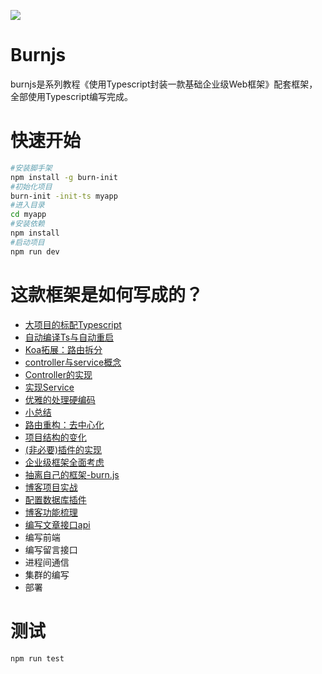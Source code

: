 ![](https://github.com/floveluy/Burnjs/blob/master/burnlogo.png)
# Burnjs
burnjs是系列教程《使用Typescript封装一款基础企业级Web框架》配套框架，全部使用Typescript编写完成。

# 快速开始
```bash
#安装脚手架
npm install -g burn-init
#初始化项目
burn-init -init-ts myapp
#进入目录
cd myapp
#安装依赖
npm install
#启动项目
npm run dev
```

# 这款框架是如何写成的？
- [大项目的标配Typescript](https://github.com/floveluy/Burnjs/blob/master/example/books/1.typescript%E7%9A%84%E5%AE%89%E8%A3%85%E4%B8%8E%E9%85%8D%E7%BD%AE.md)
- [自动编译Ts与自动重启](https://github.com/floveluy/Burnjs/blob/master/example/books/2.%E8%87%AA%E5%8A%A8%E7%BC%96%E8%AF%91ts%2B%E8%87%AA%E5%8A%A8%E9%87%8D%E5%90%AF.md)
- [Koa拓展：路由拆分](https://github.com/floveluy/Burnjs/blob/master/example/books/3.%E8%B7%AF%E7%94%B1%E6%8B%86%E5%88%86.md)
- [controller与service概念](https://github.com/floveluy/Burnjs/blob/master/example/books/4.%E5%BC%95%E5%85%A5controller%E4%B8%8Eservice%E6%A6%82%E5%BF%B5.md)
- [Controller的实现](https://github.com/floveluy/Burnjs/blob/master/example/books/5.controller%E7%9A%84%E5%AE%9E%E7%8E%B0.md)
- [实现Service](https://github.com/floveluy/Burnjs/blob/master/example/books/6.service%E7%9A%84%E5%AE%9E%E7%8E%B0.md)
- [优雅的处理硬编码](https://github.com/floveluy/Burnjs/blob/master/example/books/7.%E4%BC%98%E9%9B%85%E7%9A%84%E5%A4%84%E7%90%86%E7%A1%AC%E7%BC%96%E7%A0%81%EF%BC%88%E9%85%8D%E7%BD%AE%EF%BC%89.md)
- [小总结](https://github.com/floveluy/Burnjs/blob/master/example/books/8.%E5%B0%8F%E6%80%BB%E7%BB%93.md)
- [路由重构：去中心化](https://github.com/floveluy/Burnjs/blob/master/example/books/9.%E8%B7%AF%E7%94%B1%E9%87%8D%E6%9E%84.md)
- [项目结构的变化](https://github.com/floveluy/Burnjs/blob/master/example/books/10.%E9%A1%B9%E7%9B%AE%E7%BB%93%E6%9E%84%E7%9A%84%E5%8F%98%E5%8C%96.md)
- [(非必要)插件的实现](https://github.com/floveluy/Burnjs/blob/master/example/books/11.(%E9%9D%9E%E5%BF%85%E8%A6%81)%E6%8F%92%E4%BB%B6%E7%9A%84%E5%AE%9E%E7%8E%B0.md)
- [企业级框架全面考虑](https://github.com/floveluy/Burnjs/blob/master/example/books/12.%E4%BC%81%E4%B8%9A%E7%BA%A7%E6%A1%86%E6%9E%B6%E5%85%A8%E9%9D%A2%E8%80%83%E8%99%91.md)
- [抽离自己的框架-burn.js](https://github.com/floveluy/Burnjs/blob/master/example/books/13.%E6%8A%BD%E7%A6%BB%E8%87%AA%E5%B7%B1%E7%9A%84%E6%A1%86%E6%9E%B6Burnjs.md)
- [博客项目实战](https://github.com/floveluy/Burnjs/blob/master/example/books/14.%E5%8D%9A%E5%AE%A2%E9%A1%B9%E7%9B%AE%E5%AE%9E%E6%88%98.md)
- [配置数据库插件](https://github.com/floveluy/Burnjs/blob/master/example/books/15.%E9%85%8D%E7%BD%AE%E6%95%B0%E6%8D%AE%E5%BA%93%E6%8F%92%E4%BB%B6.md)
- [博客功能梳理](https://github.com/floveluy/Burnjs/blob/master/example/books/16.5%E5%8D%9A%E5%AE%A2%E5%8A%9F%E8%83%BD%E6%A2%B3%E7%90%86.md)
- [编写文章接口api](https://github.com/floveluy/Burnjs/blob/master/example/books/16.%E7%BC%96%E5%86%99%E6%96%87%E7%AB%A0%E6%8E%A5%E5%8F%A3api.md)
- 编写前端
- 编写留言接口
- 进程间通信
- 集群的编写
- 部署





# 测试
```
npm run test
```
